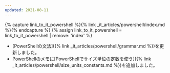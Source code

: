 ```yaml
---
updated: 2021-08-11
---
```

{% capture link_to_it_powershell %}{% link _it_articles/powershell/index.md %}{% endcapture %}
{% assign link_to_it_powershell = link_to_it_powershell | remove: 'index' %}

- [PowerShellの文法]({% link _it_articles/powershell/grammar.md %})を更新しました。
- [PowerShellのメモ]({{link_to_it_powershell}})に[PowerShellでサイズ単位の定数を使う]({% link _it_articles/powershell/size_units_constants.md %})を追加しました。
